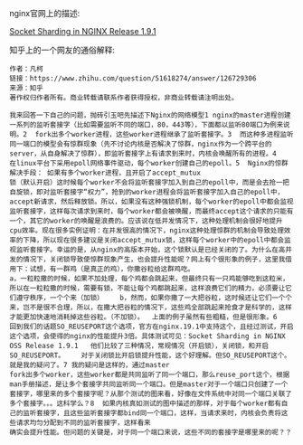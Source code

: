<!--
author: checkking
date: 2017-04-16
title: nginx so_reuseport
tags: nginx
category: nginx
status: publish
summary: Socket Sharding in NGINX Release 1.9.1
-->
nginx官网上的描述:

[Socket Sharding in NGINX Release 1.9.1](https://www.nginx.com/blog/socket-sharding-nginx-release-1-9-1/)

知乎上的一个网友的通俗解释:

```
作者：凡柯
链接：https://www.zhihu.com/question/51618274/answer/126729306
来源：知乎
著作权归作者所有。商业转载请联系作者获得授权，非商业转载请注明出处。

我来回答一下自己的问题，抛砖引玉吧先描述下Nginx的网络模型1 nginx的master进程创建一系列的监听套接字（比如需要监听不同的端口，80，443等），下面都以监听80端口为例来说明。2  fork出多个worker进程，这些worker进程继承了监听套接字。3  而这种多进程监听同一端口的模型会有惊群现象（先不讨论内核是否解决了惊群，nginx作为一个跨平台的server，从自身解决了惊群），即监听套接字上有请求到来时，内核会唤醒所有的进程。4
在linux平台下采用epoll网络事件驱动，每个worker创建自己的epoll。5  Nginx的惊群解决手段： 如果有多个worker进程，且开启了accept_mutux
锁（默认开启）这时候每个worker不会将监听套接字加入到自己的epoll中，而是会去抢一把自旋锁，即对监听套接字“权力”，抢到的worker进程会将监听套接字加入自己的epoll中，accept新请求，然后释放锁。所以，如果没有这种强锁机制，每个worker的epoll中都会监视监听套接字，这样每次请求到来时，每个worker都会被唤醒，而最终accept这个请求的只能有一个，其它的worker的唤醒是浪费的。应该说在低并发情况下，这种处理机制会很好地提升cpu效率。现在很多实例证明：在并发很高的情况下，nginx这种处理惊群的机制会导致处理效率的下降，所以现在很多建议是关闭accept_mutux锁，这样每个worker中的epoll中都会监视监听套接字。幸运的是，从nginx的高版本开始，这个锁默认是已经关闭的了。为什么在高并发的情况下，关闭锁导致使惊群现象产生，也会提升性能呢？网上有个很形象的例子，这里我借用下：试想，有一群鸡（是真正的鸡），你撒谷粒给这群鸡吃。
a，一粒粒撒的时候，如果不加处理，每个鸡都会跳起来，但最终只有一只鸡能够吃到这粒米，所以在一粒粒撒的时候，需要有锁，不能让每个鸡都跳起来，这样浪费它们的精力，必须要让它们遵守秩序，一个个来（加锁）    b，然而，如果你撒了一大把谷粒，这时候还让它们一个个来，岂不是很不合理，所以，在撒大把谷粒的情况下，这些鸡全部跳起来抢食才是科学的，这样才能更加快速地消耗掉这些谷粒。（不加锁）。  上面的例子虽然有些粗糙，但是很形象。6
回到我们的话题SO_REUSEPORT这个选项，官方在nginx.19.1中支持这个，且经过测试，开启这个选项，会使得的nginx的性能提升3倍。具体测试可见：Socket Sharding in NGINX OSS Release 1.9.1   他们比较了三种情况，常规情况（开启锁），关闭锁，和开启SO_REUSEPORT。    对于关闭锁比开启锁提升性能，这个好理解。但SO_REUSEPORT这个。就是我的疑问了。7 我的疑问是这样的，通过master
fork出多个worker，这些worker都是共同监听了同一个端口，那么reuse_port这个，根据man手册描述，是让多个套接字共同监听同一个端口。但是master对于一个端口只创建了一个套接字，哪里来的多个套接字呢？从那个测试的图来看，好像在文件系统中对同一个端口关联了多个套接字。。。这科学么？8  如果内核真如测试的图中描述的那样，对于每个worker都有自己的监听套接字，且这些监听套接字都bind同一个端口，这样，当请求来时，内核会负责将这些请求均匀分配到不同的监听套接字，这样看来
确实会提升性能。但问题的关键是，对于同一个端口来说，这些不同的套接字是哪里来的呢？？
```

